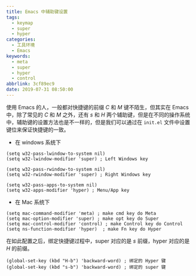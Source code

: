 ```yaml
---
title: Emacs 中辅助键设置
tags:
  - keymap
  - super
  - hyper
categories:
  - 工具环境
  - Emacs
keywords:
  - meta
  - super
  - hyper
  - control
abbrlink: 3cf89ec9
date: 2019-07-31 08:50:00
---
```


使用 Emacs 的人，一般都对快捷键的前缀 *C* 和 *M* 键不陌生，但其实在 Emacs 中，除了常见的 *C* 和 *M* 之外，还有 *s* 和 *H* 两个辅助键，但是在不同的操作系统中，辅助键的设置方法也是不一样的，但是我们可以通过在 `init.el` 文件中设置键位来保证快捷键的一致。

- 在 windows 系统下

```emacs-lisp
(setq w32-pass-lwindow-to-system nil)
(setq w32-lwindow-modifier 'super) ; Left Windows key

(setq w32-pass-rwindow-to-system nil)
(setq w32-rwindow-modifier 'super) ; Right Windows key

(setq w32-pass-apps-to-system nil)
(setq w32-apps-modifier 'hyper) ; Menu/App key
```

- 在 Mac 系统下

```emacs-lisp
(setq mac-command-modifier 'meta) ; make cmd key do Meta
(setq mac-option-modifier 'super) ; make opt key do Super
(setq mac-control-modifier 'control) ; make Control key do Control
(setq ns-function-modifier 'hyper)  ; make Fn key do Hyper
```

在如此配置之后，绑定快捷键过程中，super 对应的是 *s* 前缀，hyper 对应的是 *H* 的前缀。

```emacs-lisp
(global-set-key (kbd "H-b") 'backward-word) ; 绑定的 Hyper 键
(global-set-key (kbd "s-b") 'backward-word) ; 绑定的 super 键
```
